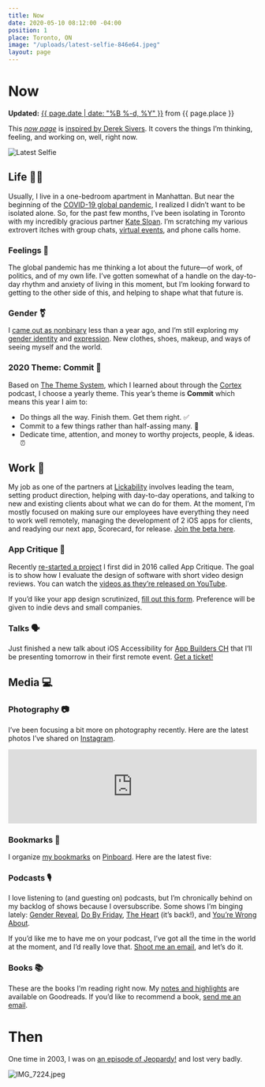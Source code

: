 ```yaml
---
title: Now
date: 2020-05-10 08:12:00 -04:00
position: 1
place: Toronto, ON
image: "/uploads/latest-selfie-846e64.jpeg"
layout: page
---
```


# Now

**Updated:** [{{ page.date | date: "%B %-d, %Y" }}](https://github.com/mattbischoff/matthewbischoff.com/commits/gh-pages/now.markdown) from {{ page.place }}

This *[now page](https://nownownow.com/about)* is [inspired by Derek Sivers](https://sivers.org/nowff). It covers the things I’m thinking, feeling, and working on, well, right now.

![Latest Selfie](/uploads/latest-selfie-846e64.jpeg)

## Life 👱🏻

Usually, I live in a one-bedroom apartment in Manhattan. But near the beginning of the [COVID-19 global pandemic](https://en.wikipedia.org/wiki/Coronavirus_disease_2019), I realized I didn’t want to be isolated alone. So, for the past few months, I’ve been isolating in Toronto with my incredibly gracious partner [Kate Sloan](https://twitter.com/Girly_Juice). I’m scratching my various extrovert itches with group chats, [virtual events](https://comedybar.ca/sunday_live.php), and phone calls home.

### Feelings 🔮

The global pandemic has me thinking a lot about the future—of work, of politics, and of my own life. I’ve gotten somewhat of a handle on the day-to-day rhythm and anxiety of living in this moment, but I’m looking forward to getting to the other side of this, and helping to shape what that future is.

### Gender ⚧

I [came out as nonbinary](https://twitter.com/mb/status/1150437952155242496) less than a year ago, and I’m still exploring my [gender identity](https://en.wikipedia.org/wiki/Gender_identity) and [expression](https://en.wikipedia.org/wiki/Gender_expression). New clothes, shoes, makeup, and ways of seeing myself and the world.

### 2020 Theme: Commit 🤝

Based on [The Theme System](https://www.thethemesystem.com), which I learned about through the [Cortex](http://cortex.fm) podcast, I choose a yearly theme. This year’s theme is **Commit** which means this year I aim to:

* Do things all the way. Finish them. Get them right. ✅
* Commit to a few things rather than half-assing many. 🧠
* Dedicate time, attention, and money to worthy projects, people, & ideas. ⏰

## Work 👅

My job as one of the partners at [Lickability](https://lickability.com) involves leading the team, setting product direction, helping with day-to-day operations, and talking to new and existing clients about what we can do for them. At the moment, I’m mostly focused on making sure our employees have everything they need to work well remotely, managing the development of 2 iOS apps for clients, and readying our next app, Scorecard, for release. [Join the beta here](https://testflight.apple.com/join/bkjqS6h4).

### App Critique 🧐

Recently [re-started a project](https://twitter.com/mb/status/1243632324329254914) I first did in 2016 called App Critique. The goal is to show how I evaluate the design of software with short video design reviews. You can watch the [videos as they’re released on YouTube](https://www.youtube.com/playlist?list=PLm5nKVoMBy49B-u868rgRCOMLVgUwskdT).

If you’d like your app design scrutinized, [fill out this form](https://matthewbischoff.typeform.com/to/RjX8si). Preference will be given to indie devs and small companies.

### Talks 🗣

Just finished a new talk about iOS Accessibility for [App Builders CH](https://appbuilders.ch) that I’ll be presenting tomorrow in their first remote event. [Get a ticket!
](https://appbuilders.ch)
## Media 💻

### Photography 📷

I’ve been focusing a bit more on photography recently. Here are the latest photos I’ve shared on [Instagram](https://instagram.com/mattb).

<!-- SnapWidget -->
<script async src="https://snapwidget.com/js/snapwidget.js"></script>
<iframe loading="eager" title="Latest Instagram Photos" src="https://snapwidget.com/embed/807385" class="snapwidget-widget" allowtransparency="true" scrolling="no" style="border:none; overflow:hidden;  width:100%; "></iframe>

### Bookmarks 📌

I organize [my bookmarks](https://pinboard.in/u:mattb) on [Pinboard](https://pinboard.in/). Here are the latest five:

<script language="javascript" src="https://pinboard.in//widgets/v1/linkroll/?user=mattb&count=5"></script>

### Podcasts 🎙

I love listening to (and guesting on) podcasts, but I’m chronically behind on my backlog of shows because I oversubscribe. Some shows I’m binging lately: [Gender Reveal](https://www.genderpodcast.com), [Do By Friday](http://dobyfriday.com), [The Heart](https://www.theheartradio.org) (it’s back!), and [You’re Wrong About](https://podcasts.apple.com/podcast/youre-wrong-about/id1380008439).

If you’d like me to have me on your podcast, I’ve got all the time in the world at the moment, and I’d really love that. [Shoot me an email](mailto:mb@matthewbischoff.com?subject=Podcast), and let’s do it.

### Books 📚

These are the books I’m reading right now. My [notes and highlights](https://www.goodreads.com/notes/3162891-matthew-bischoff?ref=rnlp) are available on Goodreads. If you’d like to recommend a book, [send me an email](mailto:mb@matthewbischoff.com?subject=Book%20Reccomendation).

<style type="text/css" media="screen">
.gr_grid_container {
width: 100%;
}

.gr_grid_book_container {
/* customize book cover container div here */
display: inline-block;
width: 98px;
height: 160px;
padding: 0px 20px 0px 0px;
overflow: hidden;
}
</style>
<script src="https://www.goodreads.com/review/grid_widget/3162891.Matthew's%20currently-reading%20book%20montage?cover_size=medium&hide_link=true&hide_title=true&num_books=20&order=a&shelf=currently-reading&sort=date_added&widget_id=1588899711" type="text/javascript" charset="utf-8"></script>

# Then

One time in 2003, I was on [an episode of Jeopardy!](https://www.j-archive.com/showgame.php?game_id=3342) and lost very badly.

![IMG_7224.jpeg](/uploads/IMG_7224.jpeg)
